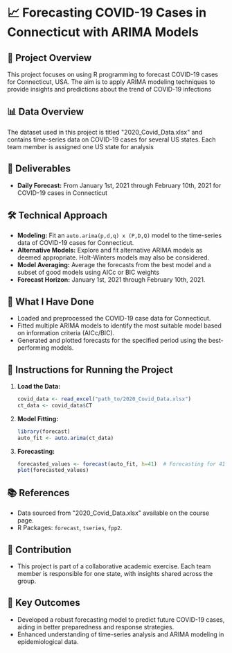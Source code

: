 # 📈 Forecasting COVID-19 Cases in Connecticut with ARIMA Models

## 🎯 Project Overview
This project focuses on using R programming to forecast COVID-19 cases for Connecticut, USA. The aim is to apply ARIMA modeling techniques to provide insights and predictions about the trend of COVID-19 infections

## 📊 Data Overview
The dataset used in this project is titled "2020_Covid_Data.xlsx" and contains time-series data on COVID-19 cases for several US states. Each team member is assigned one US state for analysis

## 🚀 Deliverables
- **Daily Forecast:** From January 1st, 2021 through February 10th, 2021 for COVID-19 cases in Connecticut

## 🛠️ Technical Approach
- **Modeling:** Fit an `auto.arima(p,d,q) x (P,D,Q)` model to the time-series data of COVID-19 cases for Connecticut.
- **Alternative Models:** Explore and fit alternative ARIMA models as deemed appropriate. Holt-Winters models may also be considered.
- **Model Averaging:** Average the forecasts from the best model and a subset of good models using AICc or BIC weights
- **Forecast Horizon:** January 1st, 2021 through February 10th, 2021.

## 🧪 What I Have Done
- Loaded and preprocessed the COVID-19 case data for Connecticut.
- Fitted multiple ARIMA models to identify the most suitable model based on information criteria (AICc/BIC).
- Generated and plotted forecasts for the specified period using the best-performing models.

## 📝 Instructions for Running the Project
1. **Load the Data:**
    ```R
    covid_data <- read_excel("path_to/2020_Covid_Data.xlsx")
    ct_data <- covid_data$CT
    ```
2. **Model Fitting:**
    ```R
    library(forecast)
    auto_fit <- auto.arima(ct_data)
    ```
3. **Forecasting:**
    ```R
    forecasted_values <- forecast(auto_fit, h=41)  # Forecasting for 41 days
    plot(forecasted_values)
    ```

## 📚 References
- Data sourced from "2020_Covid_Data.xlsx" available on the course page.
- R Packages: `forecast`, `tseries`, `fpp2`.

## 🤝 Contribution
- This project is part of a collaborative academic exercise. Each team member is responsible for one state, with insights shared across the group.

## 🌟 Key Outcomes
- Developed a robust forecasting model to predict future COVID-19 cases, aiding in better preparedness and response strategies.
- Enhanced understanding of time-series analysis and ARIMA modeling in epidemiological data.

